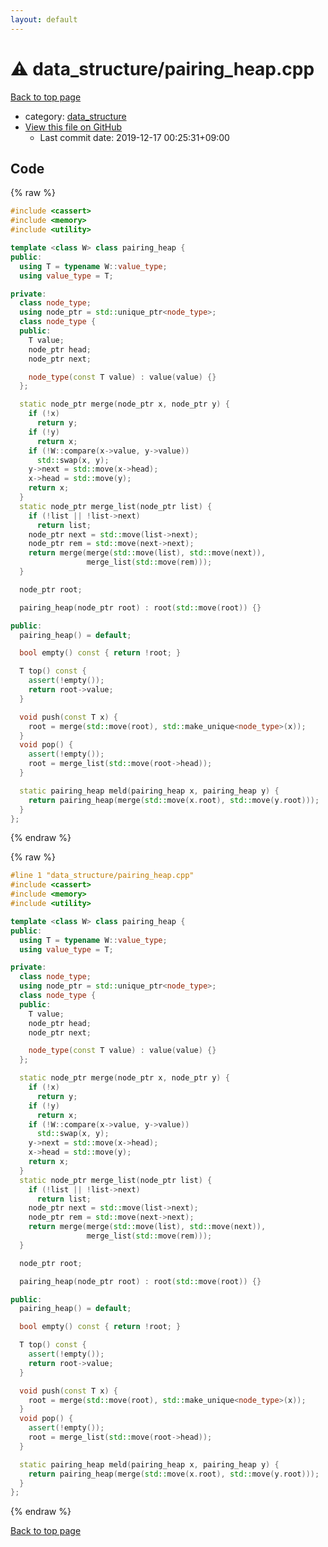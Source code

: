 ```yaml
---
layout: default
---
```


<!-- mathjax config similar to math.stackexchange -->
<script type="text/javascript" async
  src="https://cdnjs.cloudflare.com/ajax/libs/mathjax/2.7.5/MathJax.js?config=TeX-MML-AM_CHTML">
</script>
<script type="text/x-mathjax-config">
  MathJax.Hub.Config({
    TeX: { equationNumbers: { autoNumber: "AMS" }},
    tex2jax: {
      inlineMath: [ ['$','$'] ],
      processEscapes: true
    },
    "HTML-CSS": { matchFontHeight: false },
    displayAlign: "left",
    displayIndent: "2em"
  });
</script>

<script type="text/javascript" src="https://cdnjs.cloudflare.com/ajax/libs/jquery/3.4.1/jquery.min.js"></script>
<script src="https://cdn.jsdelivr.net/npm/jquery-balloon-js@1.1.2/jquery.balloon.min.js" integrity="sha256-ZEYs9VrgAeNuPvs15E39OsyOJaIkXEEt10fzxJ20+2I=" crossorigin="anonymous"></script>
<script type="text/javascript" src="../../assets/js/copy-button.js"></script>
<link rel="stylesheet" href="../../assets/css/copy-button.css" />


# :warning: data_structure/pairing_heap.cpp

<a href="../../index.html">Back to top page</a>

* category: <a href="../../index.html#c8f6850ec2ec3fb32f203c1f4e3c2fd2">data_structure</a>
* <a href="{{ site.github.repository_url }}/blob/master/data_structure/pairing_heap.cpp">View this file on GitHub</a>
    - Last commit date: 2019-12-17 00:25:31+09:00




## Code

<a id="unbundled"></a>
{% raw %}
```cpp
#include <cassert>
#include <memory>
#include <utility>

template <class W> class pairing_heap {
public:
  using T = typename W::value_type;
  using value_type = T;

private:
  class node_type;
  using node_ptr = std::unique_ptr<node_type>;
  class node_type {
  public:
    T value;
    node_ptr head;
    node_ptr next;

    node_type(const T value) : value(value) {}
  };

  static node_ptr merge(node_ptr x, node_ptr y) {
    if (!x)
      return y;
    if (!y)
      return x;
    if (!W::compare(x->value, y->value))
      std::swap(x, y);
    y->next = std::move(x->head);
    x->head = std::move(y);
    return x;
  }
  static node_ptr merge_list(node_ptr list) {
    if (!list || !list->next)
      return list;
    node_ptr next = std::move(list->next);
    node_ptr rem = std::move(next->next);
    return merge(merge(std::move(list), std::move(next)),
                 merge_list(std::move(rem)));
  }

  node_ptr root;

  pairing_heap(node_ptr root) : root(std::move(root)) {}

public:
  pairing_heap() = default;

  bool empty() const { return !root; }

  T top() const {
    assert(!empty());
    return root->value;
  }

  void push(const T x) {
    root = merge(std::move(root), std::make_unique<node_type>(x));
  }
  void pop() {
    assert(!empty());
    root = merge_list(std::move(root->head));
  }

  static pairing_heap meld(pairing_heap x, pairing_heap y) {
    return pairing_heap(merge(std::move(x.root), std::move(y.root)));
  }
};
```
{% endraw %}

<a id="bundled"></a>
{% raw %}
```cpp
#line 1 "data_structure/pairing_heap.cpp"
#include <cassert>
#include <memory>
#include <utility>

template <class W> class pairing_heap {
public:
  using T = typename W::value_type;
  using value_type = T;

private:
  class node_type;
  using node_ptr = std::unique_ptr<node_type>;
  class node_type {
  public:
    T value;
    node_ptr head;
    node_ptr next;

    node_type(const T value) : value(value) {}
  };

  static node_ptr merge(node_ptr x, node_ptr y) {
    if (!x)
      return y;
    if (!y)
      return x;
    if (!W::compare(x->value, y->value))
      std::swap(x, y);
    y->next = std::move(x->head);
    x->head = std::move(y);
    return x;
  }
  static node_ptr merge_list(node_ptr list) {
    if (!list || !list->next)
      return list;
    node_ptr next = std::move(list->next);
    node_ptr rem = std::move(next->next);
    return merge(merge(std::move(list), std::move(next)),
                 merge_list(std::move(rem)));
  }

  node_ptr root;

  pairing_heap(node_ptr root) : root(std::move(root)) {}

public:
  pairing_heap() = default;

  bool empty() const { return !root; }

  T top() const {
    assert(!empty());
    return root->value;
  }

  void push(const T x) {
    root = merge(std::move(root), std::make_unique<node_type>(x));
  }
  void pop() {
    assert(!empty());
    root = merge_list(std::move(root->head));
  }

  static pairing_heap meld(pairing_heap x, pairing_heap y) {
    return pairing_heap(merge(std::move(x.root), std::move(y.root)));
  }
};

```
{% endraw %}

<a href="../../index.html">Back to top page</a>

